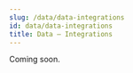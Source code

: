 ```yaml
---
slug: /data/data-integrations
id: data/data-integrations
title: Data — Integrations
---
```


Coming soon.
